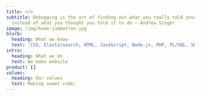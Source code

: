 ```yaml
---
title: </>
subtitle: Debugging is the art of finding out what you really told your computer to do
  instead of what you thought you told it to do — Andrew Singer
image: /img/home-jumbotron.jpg
blurb:
  heading: What we know
  text: 'CSS, Elasticsearch, HTML, JavaScript, Node.js, PHP, PL/SQL, SQL'
intro:
  heading: What we do
  text: We make website
product: []
values:
  heading: Our values
  text: Making sweet code!
---
```


